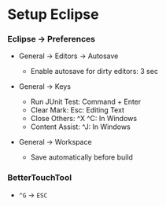 Setup Eclipse
====

### Eclipse -> Preferences

- General -> Editors -> Autosave
  - Enable autosave for dirty editors: 3 sec

- General -> Keys
  - Run JUnit Test: Command + Enter
  - Clear Mark: Esc: Editing Text
  - Close Others: ^X ^C: In Windows
  - Content Assist: ^J: In Windows

- General -> Workspace
  - Save automatically before build



### BetterTouchTool

- `^G` -> `ESC`


